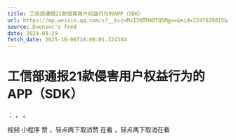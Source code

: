 ```yaml
---
title: 工信部通报21款侵害用户权益行为的APP（SDK）
url: https://mp.weixin.qq.com/s?__biz=MzI5NTM4OTQ5Mg==&mid=2247629815&idx=4&sn=c3ed3bde4567bcc2d2b5a021b778e9cc
source: Doonsec's feed
date: 2024-08-29
fetch_date: 2025-10-06T18:00:01.324384
---
```


# 工信部通报21款侵害用户权益行为的APP（SDK）

：
，
。

视频
小程序
赞
，轻点两下取消赞
在看
，轻点两下取消在看